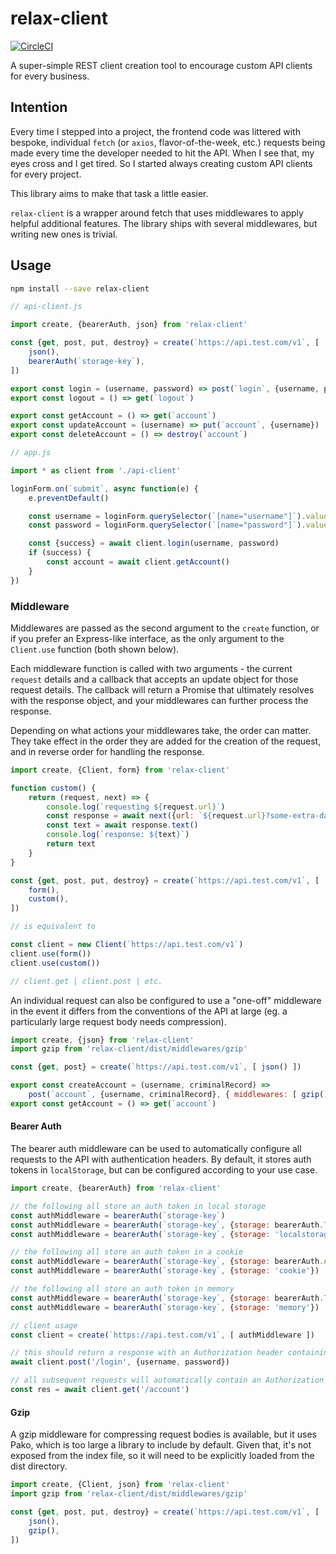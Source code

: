 relax-client
============

[![CircleCI](https://circleci.com/gh/tshelburne/relax-client.svg?style=svg)](https://circleci.com/gh/tshelburne/relax-client)

A super-simple REST client creation tool to encourage custom API clients for every business.

## Intention

Every time I stepped into a project, the frontend code was littered with bespoke, individual
`fetch` (or `axios`, flavor-of-the-week, etc.) requests being made every time the developer
needed to hit the API. When I see that, my eyes cross and I get tired. So I started always
creating custom API clients for every project.

This library aims to make that task a little easier.

`relax-client` is a wrapper around fetch that uses middlewares to apply helpful additional
features. The library ships with several middlewares, but writing new ones is trivial.

## Usage

```bash
npm install --save relax-client
```

```js
// api-client.js

import create, {bearerAuth, json} from 'relax-client'

const {get, post, put, destroy} = create(`https://api.test.com/v1`, [
	json(),
	bearerAuth(`storage-key`),
])

export const login = (username, password) => post(`login`, {username, password})
export const logout = () => get(`logout`)

export const getAccount = () => get(`account`)
export const updateAccount = (username) => put(`account`, {username})
export const deleteAccount = () => destroy(`account`)

// app.js

import * as client from './api-client'

loginForm.on(`submit`, async function(e) {
	e.preventDefault()

	const username = loginForm.querySelector(`[name="username"]`).value
	const password = loginForm.querySelector(`[name="password"]`).value

	const {success} = await client.login(username, password)
	if (success) {
		const account = await client.getAccount()
	}
})
```

### Middleware

Middlewares are passed as the second argument to the `create` function, or if you prefer an Express-like
interface, as the only argument to the `Client.use` function (both shown below).

Each middleware function is called with two arguments - the current `request` details and a callback that
accepts an update object for those request details. The callback will return a Promise that ultimately
resolves with the response object, and your middlewares can further process the response.

Depending on what actions your middlewares take, the order can matter. They take effect in the order they
are added for the creation of the request, and in reverse order for handling the response.

```js
import create, {Client, form} from 'relax-client'

function custom() {
	return (request, next) => {
		console.log(`requesting ${request.url}`)
		const response = await next({url: `${request.url}?some-extra-data`})
		const text = await response.text()
		console.log(`response: ${text}`)
		return text
	}
}

const {get, post, put, destroy} = create(`https://api.test.com/v1`, [
	form(),
	custom(),
])

// is equivalent to

const client = new Client(`https://api.test.com/v1`)
client.use(form())
client.use(custom())

// client.get | client.post | etc.
```

An individual request can also be configured to use a "one-off" middleware in the event it differs
from the conventions of the API at large (eg. a particularly large request body needs compression).

```js
import create, {json} from 'relax-client'
import gzip from 'relax-client/dist/middlewares/gzip'

const {get, post} = create(`https://api.test.com/v1`, [ json() ])

export const createAccount = (username, criminalRecord) =>
	post(`account`, {username, criminalRecord}, { middlewares: [ gzip() ] })
export const getAccount = () => get(`account`)
```

#### Bearer Auth

The bearer auth middleware can be used to automatically configure all requests to the API with
authentication headers. By default, it stores auth tokens in `localStorage`, but can be configured
according to your use case.

```js
import create, {bearerAuth} from 'relax-client'

// the following all store an auth token in local storage
const authMiddleware = bearerAuth(`storage-key`)
const authMiddleware = bearerAuth(`storage-key`, {storage: bearerAuth.THIS_SUBDOMAIN})
const authMiddleware = bearerAuth(`storage-key`, {storage: 'localstorage'})

// the following all store an auth token in a cookie
const authMiddleware = bearerAuth(`storage-key`, {storage: bearerAuth.ALL_SUBDOMAINS})
const authMiddleware = bearerAuth(`storage-key`, {storage: 'cookie'})

// the following all store an auth token in memory
const authMiddleware = bearerAuth(`storage-key`, {storage: bearerAuth.THIS_SESSION})
const authMiddleware = bearerAuth(`storage-key`, {storage: 'memory'})

// client usage
const client = create(`https://api.test.com/v1`, [ authMiddleware ])

// this should return a response with an Authorization header containing an auth token
await client.post('/login', {username, password})

// all subsequent requests will automatically contain an Authorization header with the token
const res = await client.get('/account')
```

#### Gzip

A gzip middleware for compressing request bodies is available, but it uses Pako, which is too large
a library to include by default. Given that, it's not exposed from the index file, so it will need
to be explicitly loaded from the dist directory.

```js
import create, {Client, json} from 'relax-client'
import gzip from 'relax-client/dist/middlewares/gzip'

const {get, post, put, destroy} = create(`https://api.test.com/v1`, [
	json(),
	gzip(),
])
```
